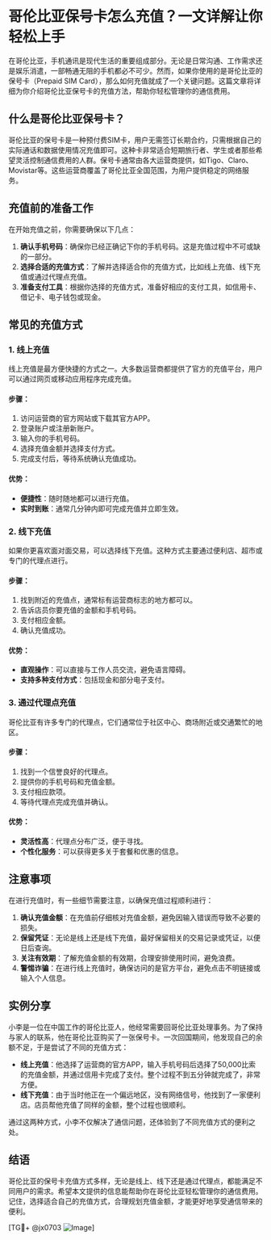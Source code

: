 # 哥伦比亚保号卡怎么充值？一文详解让你轻松上手

在哥伦比亚，手机通讯是现代生活的重要组成部分。无论是日常沟通、工作需求还是娱乐消遣，一部畅通无阻的手机都必不可少。然而，如果你使用的是哥伦比亚的保号卡（Prepaid SIM Card），那么如何充值就成了一个关键问题。这篇文章将详细为你介绍哥伦比亚保号卡的充值方法，帮助你轻松管理你的通信费用。

## 什么是哥伦比亚保号卡？

哥伦比亚的保号卡是一种预付费SIM卡，用户无需签订长期合约，只需根据自己的实际通话和数据使用情况充值即可。这种卡非常适合短期旅行者、学生或者那些希望灵活控制通信费用的人群。保号卡通常由各大运营商提供，如Tigo、Claro、Movistar等。这些运营商覆盖了哥伦比亚全国范围，为用户提供稳定的网络服务。

## 充值前的准备工作

在开始充值之前，你需要确保以下几点：

1. **确认手机号码**：确保你已经正确记下你的手机号码。这是充值过程中不可或缺的一部分。
2. **选择合适的充值方式**：了解并选择适合你的充值方式，比如线上充值、线下充值或通过代理点充值。
3. **准备支付工具**：根据你选择的充值方式，准备好相应的支付工具，如信用卡、借记卡、电子钱包或现金。

## 常见的充值方式

### 1. 线上充值

线上充值是最方便快捷的方式之一。大多数运营商都提供了官方的充值平台，用户可以通过网页或移动应用程序完成充值。

#### 步骤：
1. 访问运营商的官方网站或下载其官方APP。
2. 登录账户或注册新账户。
3. 输入你的手机号码。
4. 选择充值金额并选择支付方式。
5. 完成支付后，等待系统确认充值成功。

#### 优势：
- **便捷性**：随时随地都可以进行充值。
- **实时到账**：通常几分钟内即可完成充值并立即生效。

### 2. 线下充值

如果你更喜欢面对面交易，可以选择线下充值。这种方式主要通过便利店、超市或专门的代理点进行。

#### 步骤：
1. 找到附近的充值点，通常标有运营商标志的地方都可以。
2. 告诉店员你要充值的金额和手机号码。
3. 支付相应金额。
4. 确认充值成功。

#### 优势：
- **直观操作**：可以直接与工作人员交流，避免语言障碍。
- **支持多种支付方式**：包括现金和部分电子支付。

### 3. 通过代理点充值

哥伦比亚有许多专门的代理点，它们通常位于社区中心、商场附近或交通繁忙的地区。

#### 步骤：
1. 找到一个信誉良好的代理点。
2. 提供你的手机号码和充值金额。
3. 支付相应款项。
4. 等待代理点完成充值并确认。

#### 优势：
- **灵活性高**：代理点分布广泛，便于寻找。
- **个性化服务**：可以获得更多关于套餐和优惠的信息。

## 注意事项

在进行充值时，有一些细节需要注意，以确保充值过程顺利进行：

1. **确认充值金额**：在充值前仔细核对充值金额，避免因输入错误而导致不必要的损失。
2. **保留凭证**：无论是线上还是线下充值，最好保留相关的交易记录或凭证，以便日后查询。
3. **关注有效期**：了解充值金额的有效期，合理安排使用时间，避免浪费。
4. **警惕诈骗**：在进行线上充值时，确保访问的是官方平台，避免点击不明链接或输入个人信息。

## 实例分享

小李是一位在中国工作的哥伦比亚人，他经常需要回哥伦比亚处理事务。为了保持与家人的联系，他在哥伦比亚购买了一张保号卡。一次回国期间，他发现自己的余额不足，于是尝试了不同的充值方式：

- **线上充值**：他选择了运营商的官方APP，输入手机号码后选择了50,000比索的充值金额，并通过信用卡完成了支付。整个过程不到五分钟就完成了，非常方便。
- **线下充值**：由于当时他正在一个偏远地区，没有网络信号，他找到了一家便利店。店员帮他充值了同样的金额，整个过程也很顺利。

通过这两种方式，小李不仅解决了通信问题，还体验到了不同充值方式的便利之处。

## 结语

哥伦比亚的保号卡充值方式多样，无论是线上、线下还是通过代理点，都能满足不同用户的需求。希望本文提供的信息能帮助你在哥伦比亚轻松管理你的通信费用。记住，选择适合自己的充值方式，合理规划充值金额，才能更好地享受通信带来的便利。

[TG💪+ @jx0703 ![Image](https://github.com/user-attachments/assets/dbca1d08-cadb-493c-b0ec-ad6f7a83f270)]